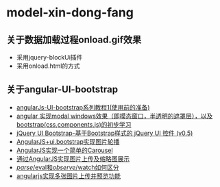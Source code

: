 # model-xin-dong-fang
## 关于数据加载过程onload.gif效果
- 采用jquery-blockUi插件
- 采用onload.html的方式
## 关于angular-UI-bootstrap
- [angularJs-UI-bootstrap系列教程1(使用前的准备)](http://www.cnblogs.com/HeJason/p/5315947.html)
- [angular 实现modal windows效果（即模态窗口，半透明的遮罩层），以及bootstrap(css,components,js)的初步学习](http://www.cnblogs.com/oxspirt/p/4536866.html)
- [jQuery UI Bootstrap-基于Bootstrap样式的 jQuery UI 控件 (v0.5)](http://www.bootcss.com/p/jquery-ui-bootstrap/)
- [AngularJS+ui.bootstrap实现图片轮播](http://blog.csdn.net/yateswang/article/details/47751477)
- [AngularJS实现一个简单的Carousel](http://www.angularjs.cn/A1cF)
- [通过AngularJS实现图片上传及缩略图展示](http://www.cnblogs.com/jach/p/5734920.html)
- [$parse/$eval和$observe/$watch如何区分](http://www.ngnice.com/posts/2314014da4eea8)
- [angularjs实现多张图片上传并预览功能](http://www.jb51.net/article/106661.htm)
